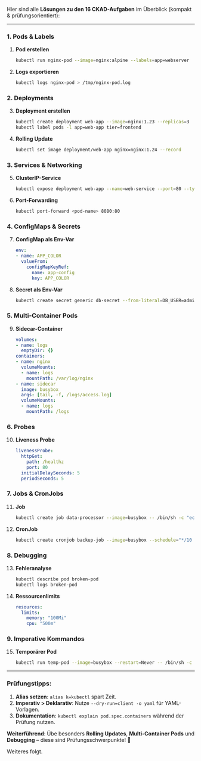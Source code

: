 Hier sind alle **Lösungen zu den 16 CKAD-Aufgaben** im Überblick (kompakt & prüfungsorientiert):

---

### **1. Pods & Labels**
1. **Pod erstellen**  
   ```sh
   kubectl run nginx-pod --image=nginx:alpine --labels=app=webserver
   ```
2. **Logs exportieren**  
   ```sh
   kubectl logs nginx-pod > /tmp/nginx-pod.log
   ```

### **2. Deployments**
3. **Deployment erstellen**  
   ```sh
   kubectl create deployment web-app --image=nginx:1.23 --replicas=3
   kubectl label pods -l app=web-app tier=frontend
   ```
4. **Rolling Update**  
   ```sh
   kubectl set image deployment/web-app nginx=nginx:1.24 --record
   ```

### **3. Services & Networking**
5. **ClusterIP-Service**  
   ```sh
   kubectl expose deployment web-app --name=web-service --port=80 --type=ClusterIP
   ```
6. **Port-Forwarding**  
   ```sh
   kubectl port-forward <pod-name> 8080:80
   ```

### **4. ConfigMaps & Secrets**
7. **ConfigMap als Env-Var**  
   ```yaml
   env:
   - name: APP_COLOR
     valueFrom:
       configMapKeyRef:
         name: app-config
         key: APP_COLOR
   ```
8. **Secret als Env-Var**  
   ```sh
   kubectl create secret generic db-secret --from-literal=DB_USER=admin --from-literal=DB_PASS=secret
   ```

### **5. Multi-Container Pods**
9. **Sidecar-Container**  
   ```yaml
   volumes:
   - name: logs
     emptyDir: {}
   containers:
   - name: nginx
     volumeMounts:
     - name: logs
       mountPath: /var/log/nginx
   - name: sidecar
     image: busybox
     args: [tail, -f, /logs/access.log]
     volumeMounts:
     - name: logs
       mountPath: /logs
   ```

### **6. Probes**
10. **Liveness Probe**  
    ```yaml
    livenessProbe:
      httpGet:
        path: /healthz
        port: 80
      initialDelaySeconds: 5
      periodSeconds: 5
    ```

### **7. Jobs & CronJobs**
11. **Job**  
    ```sh
    kubectl create job data-processor --image=busybox -- /bin/sh -c "echo Processing data..."
    ```
12. **CronJob**  
    ```sh
    kubectl create cronjob backup-job --image=busybox --schedule="*/10 * * * *" -- /bin/sh -c "echo Backup done!"
    ```

### **8. Debugging**
13. **Fehleranalyse**  
    ```sh
    kubectl describe pod broken-pod
    kubectl logs broken-pod
    ```
14. **Ressourcenlimits**  
    ```yaml
    resources:
      limits:
        memory: "100Mi"
        cpu: "500m"
    ```

### **9. Imperative Kommandos**
15. **Temporärer Pod**  
    ```sh
    kubectl run temp-pod --image=busybox --restart=Never -- /bin/sh -c "sleep 3600"
    ```

---

### **Prüfungstipps:**
1. **Alias setzen**: `alias k=kubectl` spart Zeit.
2. **Imperativ > Deklarativ**: Nutze `--dry-run=client -o yaml` für YAML-Vorlagen.
3. **Dokumentation**: `kubectl explain pod.spec.containers` während der Prüfung nutzen.

**Weiterführend**: Übe besonders **Rolling Updates**, **Multi-Container Pods** und **Debugging** – diese sind Prüfungsschwerpunkte! 🚀


Weiteres folgt.